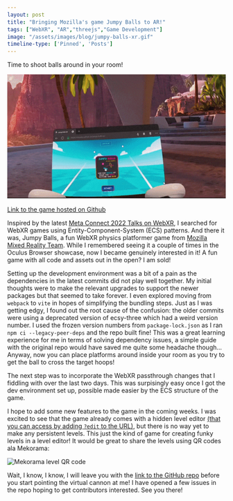 ```yaml
---
layout: post
title: "Bringing Mozilla's game Jumpy Balls to AR!"
tags: ["WebXR", "AR","threejs","Game Development"]
image: "/assets/images/blog/jumpy-balls-xr.gif"
timeline-type: ['Pinned', 'Posts']
---
```


Time to shoot balls around in your room!
<!--more-->

![webxr passthrough quest 2 game gif](/assets/images/blog/jumpy-balls-xr.gif)

[Link to the game hosted on Github](https://devpika.github.io/jumpy-balls-xr/)

Inspired by the latest [Meta Connect 2022 Talks on WebXR](https://www.metaconnect.com/en-us/program/fbc029/), I searched for WebXR games using Entity-Component-System (ECS) patterns. And there it was, Jumpy Balls, a fun WebXR physics platformer game from [Mozilla Mixed Reality Team](https://blog.mozvr.com/jumpy-balls/). While I remembered seeing it a couple of times in the Oculus Browser showcase, now I became genuinely interested in it! A fun game with all code and assets out in the open? I am sold!

Setting up the development environment was a bit of a pain as the dependencies in the latest commits did not play well together. My initial thoughts were to make the relevant upgrades to support the newer packages but that seemed to take forever. I even explored moving from `webpack` to `vite` in hopes of simplifying the bundling steps. Just as I was getting edgy, I found out the root cause of the confusion: the older commits were using a deprecated version of ecsy-three which had a weird version number. I used the frozen version numbers from `package-lock.json` as I ran `npm ci --legacy-peer-deps` and the repo built fine! This was a great learning experience for me in terms of solving dependency issues, a simple guide with the original repo would have saved me quite some headache though... Anyway, now you can place platforms around inside your room as you try to get the ball to cross the target hoops!

The next step was to incorporate the WebXR passthrough changes that I fiddling with over the last two days. This was surpisingly easy once I got the dev environment set up, possible made easier by the ECS structure of the game.

I hope to add some new features to the game in the coming weeks. I was excited to see that the game already comes with a hidden level editor [(that you can access by adding `?edit` to the URL)](https://devpika.github.io/jumpy-balls-xr?edit), but there is no way yet to make any persistent levels. This just the kind of game for creating funky levels in a level editor! It would be great to share the levels using QR codes ala Mekorama:

![Mekorama level QR code](https://www.mekorama.com/press/mekorama-card-the-aviator-183x256.png)

Wait, I know, I know, I will leave you with the [link to the GitHub repo](https://github.com/DevPika/jumpy-balls-xr) before you start pointing the virtual cannon at me! I have opened a few issues in the repo hoping to get contributors interested. See you there!
